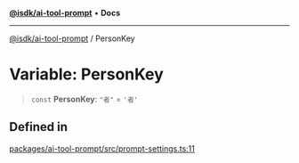 [**@isdk/ai-tool-prompt**](../README.md) • **Docs**

***

[@isdk/ai-tool-prompt](../globals.md) / PersonKey

# Variable: PersonKey

> `const` **PersonKey**: `"者"` = `'者'`

## Defined in

[packages/ai-tool-prompt/src/prompt-settings.ts:11](https://github.com/isdk/ai-tool-prompt.js/blob/ccb6c76c282ffb3a596c3e9bc1daa79eaec7b66a/src/prompt-settings.ts#L11)
